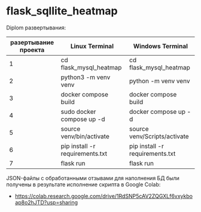 # flask_sqllite_heatmap
Diplom
развертывания:

| разертывание проекта | Linux Terminal                  | Windows Terminal                |
|----------------------|---------------------------------|---------------------------------|
|           1          |      cd flask_mysql_heatmap     |      cd flask_mysql_heatmap     |
|           2          |       python3 -m venv venv      |       python -m venv venv       |
|           3          |       docker compose build      |       docker compose build      |
|           4          |    sudo docker compose up -d    |       docker compose up -d      |
|           5          |     source venv/bin/activate    |   source venv/Scripts/activate  |
|           6          | pip install -r requirements.txt | pip install -r requirements.txt |
|           7          |            flask run            |            flask run            |

JSON-файлы с обработанными отзывами для наполнения БД были получены в результате исполнение скрипта в Google Colab:
- https://colab.research.google.com/drive/1RdSNP5cAV2ZQGXLf6vxykboap8o2hJTD?usp=sharing
